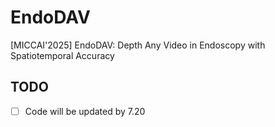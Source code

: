 # EndoDAV
[MICCAI'2025] EndoDAV: Depth Any Video in Endoscopy with Spatiotemporal Accuracy

## TODO
- [ ] Code will be updated by 7.20
